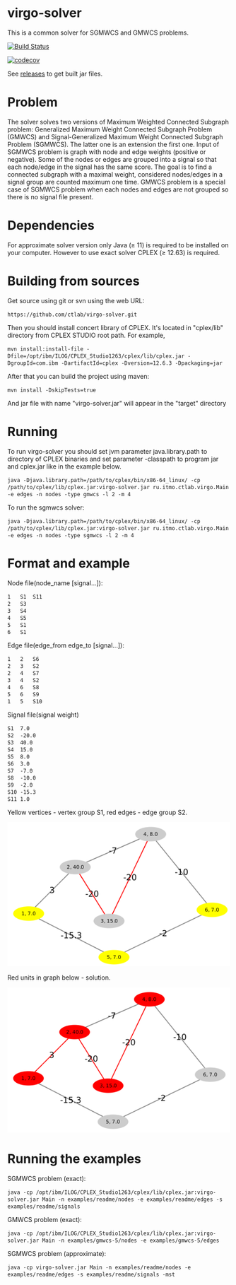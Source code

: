 # virgo-solver

This is a common solver for SGMWCS and GMWCS problems.

[![Build Status](https://travis-ci.org/ctlab/virgo-solver.svg?branch=master)](https://travis-ci.org/ctlab/virgo-solver)

[![codecov](https://codecov.io/gh/ctlab/virgo-solver/branch/master/graph/badge.svg)](https://codecov.io/gh/ctlab/virgo-solver)

See [releases](https://github.com/ctlab/virgo-solver/releases) to get built jar files.

# Problem
The solver solves two versions of Maximum Weighted Connected Subgraph problem:
Generalized Maximum Weight Connected Subgraph Problem (GMWCS) and
Signal-Generalized Maximum Weight Connected Subgraph Problem (SGMWCS). The latter one is an extension the first one.
Input of SGMWCS problem is graph with node and edge weights (positive or negative).
Some of the nodes or edges are grouped into a signal so that each node/edge in the signal has the same score.
The goal is to find a connected subgraph with a maximal weight, considered nodes/edges in a signal group are counted maximum one time.
GMWCS problem is a special case of SGMWCS problem when each nodes and edges are not grouped so there is no signal file present.

# Dependencies
For approximate solver version only Java (≥ 11) is required to be installed on your computer.
However to use exact solver CPLEX (≥ 12.63) is required.

# Building from sources

Get source using git or svn using the web URL:

    https://github.com/ctlab/virgo-solver.git

Then you should install concert library of CPLEX.
It's located in "cplex/lib" directory from CPLEX STUDIO root path.
For example,

    mvn install:install-file -Dfile=/opt/ibm/ILOG/CPLEX_Studio1263/cplex/lib/cplex.jar -DgroupId=com.ibm -DartifactId=cplex -Dversion=12.6.3 -Dpackaging=jar

After that you can build the project using maven:

    mvn install -DskipTests=true

And jar file with name "virgo-solver.jar" will appear in the "target" directory

# Running

To run virgo-solver you should set jvm parameter java.library.path to directory of CPLEX binaries and set parameter
-classpath to program jar and cplex.jar like in the example below.

    java -Djava.library.path=/path/to/cplex/bin/x86-64_linux/ -cp /path/to/cplex/lib/cplex.jar:virgo-solver.jar ru.itmo.ctlab.virgo.Main -e edges -n nodes -type gmwcs -l 2 -m 4

To run the sgmwcs solver:

    java -Djava.library.path=/path/to/cplex/bin/x86-64_linux/ -cp /path/to/cplex/lib/cplex.jar:virgo-solver.jar ru.itmo.ctlab.virgo.Main -e edges -n nodes -type sgmwcs -l 2 -m 4




Format and example
=========

Node file(node_name  [signal...]):

    1   S1  S11
    2   S3
    3   S4
    4   S5
    5   S1
    6   S1

Edge file(edge_from  edge_to  [signal...]):

    1   2   S6
    2   3   S2
    2   4   S7
    3   4   S2
    4   6   S8
    5   6   S9
    1   5   S10

Signal file(signal  weight)

    S1  7.0
    S2  -20.0
    S3  40.0
    S4  15.0
    S5  8.0
    S6  3.0
    S7  -7.0
    S8  -10.0
    S9  -2.0
    S10 -15.3
    S11 1.0


Yellow vertices - vertex group S1, red edges - edge group S2.

![Example](/sample.png?raw=true "Sample")

Red units in graph below - solution.

![Example](/sample_solved.png?raw=true "Solution")


# Running the examples

SGMWCS problem (exact):

    java -cp /opt/ibm/ILOG/CPLEX_Studio1263/cplex/lib/cplex.jar:virgo-solver.jar Main -n examples/readme/nodes -e examples/readme/edges -s examples/readme/signals

GMWCS problem (exact):

    java -cp /opt/ibm/ILOG/CPLEX_Studio1263/cplex/lib/cplex.jar:virgo-solver.jar Main -n examples/gmwcs-5/nodes -e examples/gmwcs-5/edges

SGMWCS problem (approximate):

    java -cp virgo-solver.jar Main -n examples/readme/nodes -e examples/readme/edges -s examples/readme/signals -mst
